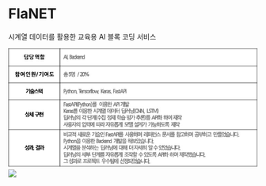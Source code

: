 # FlaNET
시계열 데이터를 활용한 교육용 AI 블록 코딩 서비스

![](https://github.com/sss9024/FlaNET/blob/main/description.jpg)
![](https://github.com/sss9024/FlaNET/blob/main/FlaNET.gif)
